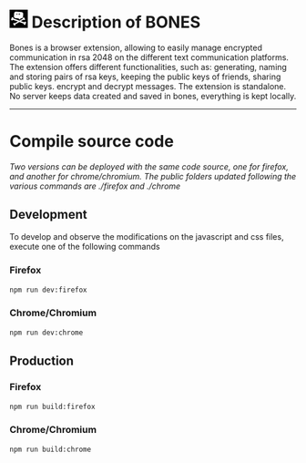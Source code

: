 
# ![bones icon](https://raw.githubusercontent.com/ArguelBenoit/BONES/master/firefox/icons/icon-32.png) Description of BONES

Bones is a browser extension, allowing to easily manage encrypted communication in rsa 2048 on the different text communication platforms. The extension offers different functionalities, such as: generating, naming and storing pairs of rsa keys, keeping the public keys of friends, sharing public keys. encrypt and decrypt messages. The extension is standalone. No server keeps data created and saved in bones, everything is kept locally.

---

# Compile source code

*Two versions can be deployed with the same code source, one for firefox, and another for chrome/chromium. The public folders updated following the various commands are ./firefox and ./chrome*

## Development

To develop and observe the modifications on the javascript and css files, execute one of the following commands

### Firefox

```
npm run dev:firefox
```

### Chrome/Chromium

```
npm run dev:chrome
```

## Production

### Firefox

```
npm run build:firefox
```

### Chrome/Chromium

```
npm run build:chrome
```
